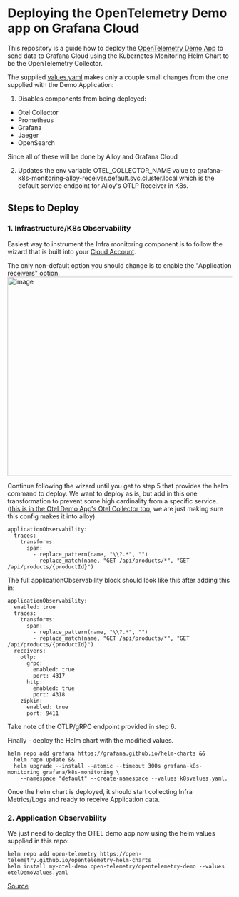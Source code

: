 # Deploying the OpenTelemetry Demo app on Grafana Cloud 
This repository is a guide how to deploy the [OpenTelemetry Demo App](https://github.com/open-telemetry/opentelemetry-demo?tab=readme-ov-file#-opentelemetry-demo) to send data to Grafana Cloud using the Kubernetes Monitoring Helm Chart to be the OpenTelemetry Collector. 

The supplied [values.yaml](otelDemoValues.yaml) makes only a couple small changes from the one supplied with the Demo Application:

1. Disables components from being deployed: 
 - Otel Collector
- Prometheus
- Grafana
- Jaeger
- OpenSearch

Since all of these will be done by Alloy and Grafana Cloud

2. Updates the env variable OTEL_COLLECTOR_NAME value to grafana-k8s-monitoring-alloy-receiver.default.svc.cluster.local which is the default service endpoint for Alloy's OTLP Receiver in K8s.

## Steps to Deploy 

### 1. Infrastructure/K8s Observability
Easiest way to instrument the Infra monitoring component is to follow the wizard that is built into your [Cloud Account](https://grafana.com/docs/grafana-cloud/monitor-infrastructure/kubernetes-monitoring/configuration/helm-chart-config/#activate-and-send-data-from-your-account). 

The only non-default option you should change is to enable the "Application receivers" option. 
<img width="771" height="446" alt="image" src="https://github.com/user-attachments/assets/75bd087f-5279-4b38-ba4e-142e0e64a602" />

Continue following the wizard until you get to step 5 that provides the helm command to deploy. We want to deploy as is, but add in this one transformation to prevent some high cardinality from a specific service. ([this is in the Otel Demo App's Otel Collector too](https://github.com/open-telemetry/opentelemetry-demo/blob/main/src/otel-collector/otelcol-config.yml#L145-L152), we are just making sure this config makes it into alloy). 
```
applicationObservability:
  traces:
    transforms:
      span:
        - replace_pattern(name, "\\?.*", "")
        - replace_match(name, "GET /api/products/*", "GET /api/products/{productId}")  
```

The full applicationObservability block should look like this after adding this in: 
```
applicationObservability:
  enabled: true
  traces:
    transforms:
      span:
        - replace_pattern(name, "\\?.*", "")
        - replace_match(name, "GET /api/products/*", "GET /api/products/{productId}")  
  receivers:
    otlp:
      grpc:
        enabled: true
        port: 4317
      http:
        enabled: true
        port: 4318
    zipkin:
      enabled: true
      port: 9411
```

Take note of the OTLP/gRPC endpoint provided in step 6. 

Finally - deploy the Helm chart with the modified values.
```
helm repo add grafana https://grafana.github.io/helm-charts &&
  helm repo update &&
  helm upgrade --install --atomic --timeout 300s grafana-k8s-monitoring grafana/k8s-monitoring \
    --namespace "default" --create-namespace --values k8svalues.yaml. 
```
Once the helm chart is deployed, it should start collecting Infra Metrics/Logs and ready to receive Application data. 



### 2. Application Observability 

We just need to deploy the OTEL demo app now using the helm values supplied in this repo: 

```
helm repo add open-telemetry https://open-telemetry.github.io/opentelemetry-helm-charts
helm install my-otel-demo open-telemetry/opentelemetry-demo --values otelDemoValues.yaml
```
[Source](https://opentelemetry.io/docs/demo/kubernetes-deployment/#install-using-helm-recommended)
